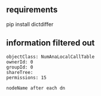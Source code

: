 ## requirements

pip install dictdiffer

## information filtered out

    objectClass: NumAnaLocalCallTable
    ownerId: 0
    groupId: 0
    shareTree: 
    permissions: 15
    
    nodeName after each dn


